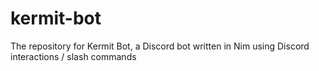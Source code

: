 # kermit-bot
The repository for Kermit Bot, a Discord bot written in Nim using Discord interactions / slash commands
